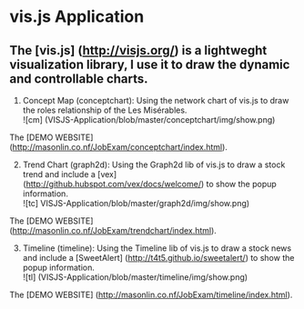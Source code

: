 #  vis.js Application
The [vis.js] (http://visjs.org/) is a lightweght visualization library, I use it to draw the dynamic and controllable charts.
--------------  
1. Concept Map (conceptchart): Using the network chart of vis.js to draw the roles relationship of the Les Misérables.  
![cm] (VISJS-Application/blob/master/conceptchart/img/show.png)  
  
 The [DEMO WEBSITE] (http://masonlin.co.nf/JobExam/conceptchart/index.html). 
  
2.  Trend Chart (graph2d): Using the Graph2d lib of vis.js to draw a stock trend and include a [vex] (http://github.hubspot.com/vex/docs/welcome/) to show the popup information.  
![tc] VISJS-Application/blob/master/graph2d/img/show.png)  
  
  The [DEMO WEBSITE] (http://masonlin.co.nf/JobExam/trendchart/index.html). 

3.  Timeline (timeline): Using the Timeline lib of vis.js to draw a stock news and include a [SweetAlert] (http://t4t5.github.io/sweetalert/) to show the popup information.  
![tl] (VISJS-Application/blob/master/timeline/img/show.png)  
  
  The [DEMO WEBSITE] (http://masonlin.co.nf/JobExam/timeline/index.html).   


